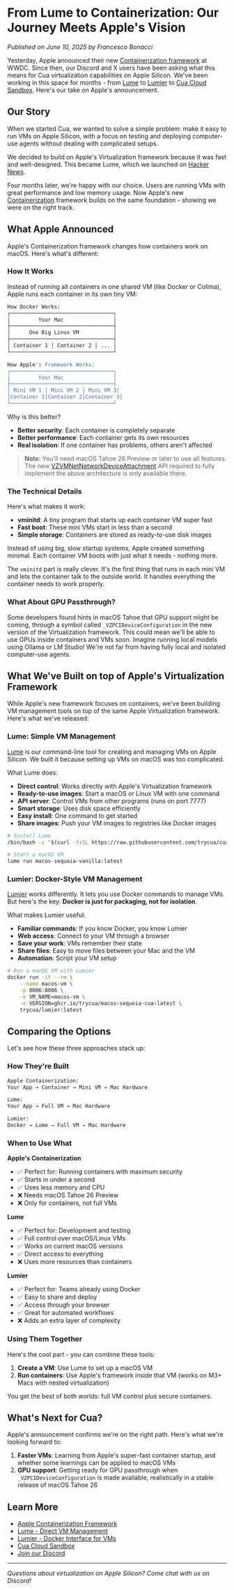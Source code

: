 # From Lume to Containerization: Our Journey Meets Apple's Vision

_Published on June 10, 2025 by Francesco Bonacci_

Yesterday, Apple announced their new [Containerization framework](https://github.com/apple/containerization) at WWDC. Since then, our Discord and X users have been asking what this means for Cua virtualization capabilities on Apple Silicon. We've been working in this space for months - from [Lume](https://github.com/trycua/cua/tree/main/libs/lume) to [Lumier](https://github.com/trycua/cua/tree/main/libs/lumier) to [Cua Cloud Sandbox](./introducing-cua-cloud-containers). Here's our take on Apple's announcement.

## Our Story

When we started Cua, we wanted to solve a simple problem: make it easy to run VMs on Apple Silicon, with a focus on testing and deploying computer-use agents without dealing with complicated setups.

We decided to build on Apple's Virtualization framework because it was fast and well-designed. This became Lume, which we launched on [Hacker News](https://news.ycombinator.com/item?id=42908061).

Four months later, we're happy with our choice. Users are running VMs with great performance and low memory usage. Now Apple's new [Containerization](https://github.com/apple/containerization) framework builds on the same foundation - showing we were on the right track.

## What Apple Announced

Apple's Containerization framework changes how containers work on macOS. Here's what's different:

### How It Works

Instead of running all containers in one shared VM (like Docker or Colima), Apple runs each container in its own tiny VM:

```bash
How Docker Works:
┌─────────────────────────────────┐
│         Your Mac                │
├─────────────────────────────────┤
│      One Big Linux VM           │
├─────────────────────────────────┤
│ Container 1 │ Container 2 │ ... │
└─────────────────────────────────┘

How Apple's Framework Works:
┌─────────────────────────────────┐
│         Your Mac                │
├─────────────────────────────────┤
│ Mini VM 1 │ Mini VM 2 │ Mini VM 3│
│Container 1│Container 2│Container 3│
└─────────────────────────────────┘
```

Why is this better?

- **Better security**: Each container is completely separate
- **Better performance**: Each container gets its own resources
- **Real isolation**: If one container has problems, others aren't affected

> **Note**: You'll need macOS Tahoe 26 Preview or later to use all features. The new [VZVMNetNetworkDeviceAttachment](https://developer.apple.com/documentation/virtualization/vzvmnetnetworkdeviceattachment) API required to fully implement the above architecture is only available there.

### The Technical Details

Here's what makes it work:

- **vminitd**: A tiny program that starts up each container VM super fast
- **Fast boot**: These mini VMs start in less than a second
- **Simple storage**: Containers are stored as ready-to-use disk images

Instead of using big, slow startup systems, Apple created something minimal. Each container VM boots with just what it needs - nothing more.

The `vminitd` part is really clever. It's the first thing that runs in each mini VM and lets the container talk to the outside world. It handles everything the container needs to work properly.

### What About GPU Passthrough?

Some developers found hints in macOS Tahoe that GPU support might be coming, through a symbol called `_VZPCIDeviceConfiguration` in the new version of the Virtualization framework. This could mean we'll be able to use GPUs inside containers and VMs soon. Imagine running local models using Ollama or LM Studio! We're not far from having fully local and isolated computer-use agents.

## What We've Built on top of Apple's Virtualization Framework

While Apple's new framework focuses on containers, we've been building VM management tools on top of the same Apple Virtualization framework. Here's what we've released:

### Lume: Simple VM Management

[Lume](https://github.com/trycua/cua/tree/main/libs/lume) is our command-line tool for creating and managing VMs on Apple Silicon. We built it because setting up VMs on macOS was too complicated.

What Lume does:

- **Direct control**: Works directly with Apple's Virtualization framework
- **Ready-to-use images**: Start a macOS or Linux VM with one command
- **API server**: Control VMs from other programs (runs on port 7777)
- **Smart storage**: Uses disk space efficiently
- **Easy install**: One command to get started
- **Share images**: Push your VM images to registries like Docker images

```bash
# Install Lume
/bin/bash -c "$(curl -fsSL https://raw.githubusercontent.com/trycua/cua/main/libs/lume/scripts/install.sh)"

# Start a macOS VM
lume run macos-sequoia-vanilla:latest
```

### Lumier: Docker-Style VM Management

[Lumier](https://github.com/trycua/lumier) works differently. It lets you use Docker commands to manage VMs. But here's the key: **Docker is just for packaging, not for isolation**.

What makes Lumier useful:

- **Familiar commands**: If you know Docker, you know Lumier
- **Web access**: Connect to your VM through a browser
- **Save your work**: VMs remember their state
- **Share files**: Easy to move files between your Mac and the VM
- **Automation**: Script your VM setup

```bash
# Run a macOS VM with Lumier
docker run -it --rm \
    --name macos-vm \
    -p 8006:8006 \
    -e VM_NAME=macos-vm \
    -e VERSION=ghcr.io/trycua/macos-sequoia-cua:latest \
    trycua/lumier:latest
```

## Comparing the Options

Let's see how these three approaches stack up:

### How They're Built

```bash
Apple Containerization:
Your App → Container → Mini VM → Mac Hardware

Lume:
Your App → Full VM → Mac Hardware

Lumier:
Docker → Lume → Full VM → Mac Hardware
```

### When to Use What

**Apple's Containerization**

- ✅ Perfect for: Running containers with maximum security
- ✅ Starts in under a second
- ✅ Uses less memory and CPU
- ❌ Needs macOS Tahoe 26 Preview
- ❌ Only for containers, not full VMs

**Lume**

- ✅ Perfect for: Development and testing
- ✅ Full control over macOS/Linux VMs
- ✅ Works on current macOS versions
- ✅ Direct access to everything
- ❌ Uses more resources than containers

**Lumier**

- ✅ Perfect for: Teams already using Docker
- ✅ Easy to share and deploy
- ✅ Access through your browser
- ✅ Great for automated workflows
- ❌ Adds an extra layer of complexity

### Using Them Together

Here's the cool part - you can combine these tools:

1. **Create a VM**: Use Lume to set up a macOS VM
2. **Run containers**: Use Apple's framework inside that VM (works on M3+ Macs with nested virtualization)

You get the best of both worlds: full VM control plus secure containers.

## What's Next for Cua?

Apple's announcement confirms we're on the right path. Here's what we're looking forward to:

1. **Faster VMs**: Learning from Apple's super-fast container startup, and whether some learnings can be applied to macOS VMs
2. **GPU support**: Getting ready for GPU passthrough when `_VZPCIDeviceConfiguration` is made available, realistically in a stable release of macOS Tahoe 26

## Learn More

- [Apple Containerization Framework](https://github.com/apple/containerization)
- [Lume - Direct VM Management](https://github.com/trycua/cua/tree/main/libs/lume)
- [Lumier - Docker Interface for VMs](https://github.com/trycua/cua/tree/main/libs/lumier)
- [Cua Cloud Sandbox](https://trycua.com)
- [Join our Discord](https://discord.gg/cua-ai)

---

_Questions about virtualization on Apple Silicon? Come chat with us on Discord!_
